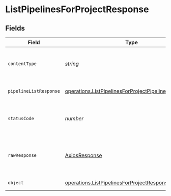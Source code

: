 # ListPipelinesForProjectResponse


## Fields

| Field                                                                                                                                   | Type                                                                                                                                    | Required                                                                                                                                | Description                                                                                                                             |
| --------------------------------------------------------------------------------------------------------------------------------------- | --------------------------------------------------------------------------------------------------------------------------------------- | --------------------------------------------------------------------------------------------------------------------------------------- | --------------------------------------------------------------------------------------------------------------------------------------- |
| `contentType`                                                                                                                           | *string*                                                                                                                                | :heavy_check_mark:                                                                                                                      | HTTP response content type for this operation                                                                                           |
| `pipelineListResponse`                                                                                                                  | [operations.ListPipelinesForProjectPipelineListResponse](../../../sdk/models/operations/listpipelinesforprojectpipelinelistresponse.md) | :heavy_minus_sign:                                                                                                                      | A sequence of pipelines.                                                                                                                |
| `statusCode`                                                                                                                            | *number*                                                                                                                                | :heavy_check_mark:                                                                                                                      | HTTP response status code for this operation                                                                                            |
| `rawResponse`                                                                                                                           | [AxiosResponse](https://axios-http.com/docs/res_schema)                                                                                 | :heavy_minus_sign:                                                                                                                      | Raw HTTP response; suitable for custom response parsing                                                                                 |
| `object`                                                                                                                                | [operations.ListPipelinesForProjectResponseBody](../../../sdk/models/operations/listpipelinesforprojectresponsebody.md)                 | :heavy_minus_sign:                                                                                                                      | Error response.                                                                                                                         |